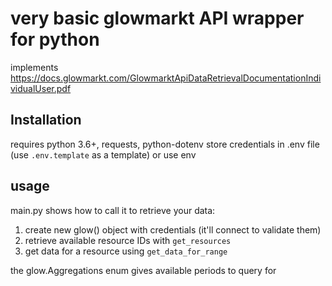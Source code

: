 # very basic glowmarkt API wrapper for python

implements https://docs.glowmarkt.com/GlowmarktApiDataRetrievalDocumentationIndividualUser.pdf

## Installation
requires python 3.6+, requests, python-dotenv
store credentials in .env file (use `.env.template` as a template) or use env

## usage
main.py shows how to call it to retrieve your data:
1. create new glow() object with credentials (it'll connect to validate them)
1. retrieve available resource IDs with `get_resources`
1. get data for a resource using `get_data_for_range`

the glow.Aggregations enum gives available periods to query for